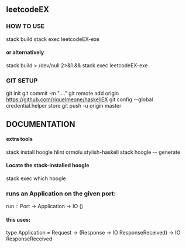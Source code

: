 ## leetcodeEX

### HOW TO USE

  stack build
  stack exec leetcodeEX-exe
#### or alternatively
  stack build > /dev/null 2>&1 && stack exec leetcodeEX-exe

### GIT SETUP
  git init
  git commit -m "...."
  git remote add origin https://github.com/riquelmeone/haskellEX
  git config --global credential.helper store
  git push -u origin master

## DOCUMENTATION

#### extra tools
  stack install hoogle hlint ormolu stylish-haskell
  stack hoogle -- generate

#### Locate the stack-installed hoogle
  stack exec which hoogle

### runs an Application on the given port:
  run :: Port -> Application -> IO ()
#### this uses:
  type Application = Request -> (Response -> IO ResponseReceived) -> IO ResponseReceived
